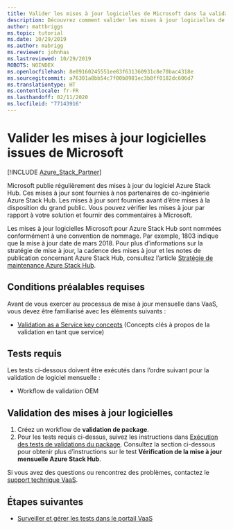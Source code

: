 ```yaml
---
title: Valider les mises à jour logicielles de Microsoft dans la validation en tant que service Azure Stack Hub
description: Découvrez comment valider les mises à jour logicielles de Microsoft avec le service Validation en tant que service.
author: mattbriggs
ms.topic: tutorial
ms.date: 10/29/2019
ms.author: mabrigg
ms.reviewer: johnhas
ms.lastreviewed: 10/29/2019
ROBOTS: NOINDEX
ms.openlocfilehash: 8e09160245551ee83f631360931c8e70bac4318e
ms.sourcegitcommit: a76301a8bb54c7f00b8981ec3b8ff0182dc606d7
ms.translationtype: HT
ms.contentlocale: fr-FR
ms.lasthandoff: 02/11/2020
ms.locfileid: "77143916"
---
```

# <a name="validate-software-updates-from-microsoft"></a>Valider les mises à jour logicielles issues de Microsoft

[!INCLUDE [Azure_Stack_Partner](./includes/azure-stack-partner-appliesto.md)]

Microsoft publie régulièrement des mises à jour du logiciel Azure Stack Hub. Ces mises à jour sont fournies à nos partenaires de co-ingénierie Azure Stack Hub. Les mises à jour sont fournies avant d’être mises à la disposition du grand public. Vous pouvez vérifier les mises à jour par rapport à votre solution et fournir des commentaires à Microsoft.

Les mises à jour logicielles Microsoft pour Azure Stack Hub sont nommées conformément à une convention de nommage. Par exemple, 1803 indique que la mise à jour date de mars 2018. Pour plus d’informations sur la stratégie de mise à jour, la cadence des mises à jour et les notes de publication concernant Azure Stack Hub, consultez l’article [Stratégie de maintenance Azure Stack Hub](../operator/azure-stack-servicing-policy.md).

## <a name="prerequisites"></a>Conditions préalables requises

Avant de vous exercer au processus de mise à jour mensuelle dans VaaS, vous devez être familiarisé avec les éléments suivants :

- [Validation as a Service key concepts](azure-stack-vaas-key-concepts.md) (Concepts clés à propos de la validation en tant que service)

## <a name="required-tests"></a>Tests requis

Les tests ci-dessous doivent être exécutés dans l’ordre suivant pour la validation de logiciel mensuelle :

- Workflow de validation OEM

## <a name="validating-software-updates"></a>Validation des mises à jour logicielles

1. Créez un workflow de **validation de package**.
1. Pour les tests requis ci-dessus, suivez les instructions dans [Exécution des tests de validations du package](azure-stack-vaas-validate-oem-package.md#run-package-validation-tests). Consultez la section ci-dessous pour obtenir plus d’instructions sur le test **Vérification de la mise à jour mensuelle Azure Stack Hub**.

Si vous avez des questions ou rencontrez des problèmes, contactez le [support technique VaaS](mailto:vaashelp@microsoft.com).

## <a name="next-steps"></a>Étapes suivantes

- [Surveiller et gérer les tests dans le portail VaaS](azure-stack-vaas-monitor-test.md)